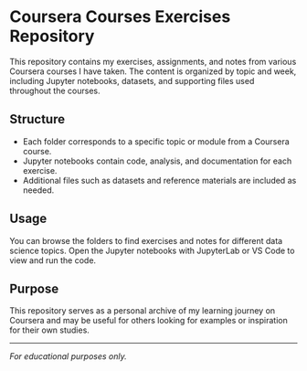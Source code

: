 # Coursera Courses Exercises Repository

This repository contains my exercises, assignments, and notes from various Coursera courses I have taken. The content is organized by topic and week, including Jupyter notebooks, datasets, and supporting files used throughout the courses.

## Structure

- Each folder corresponds to a specific topic or module from a Coursera course.
- Jupyter notebooks contain code, analysis, and documentation for each exercise.
- Additional files such as datasets and reference materials are included as needed.

## Usage

You can browse the folders to find exercises and notes for different data science topics. Open the Jupyter notebooks with JupyterLab or VS Code to view and run the code.

## Purpose

This repository serves as a personal archive of my learning journey on Coursera and may be useful for others looking for examples or inspiration for their own studies.

---

_For educational purposes only._
